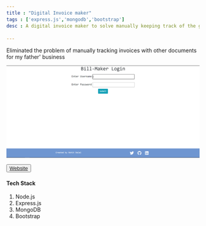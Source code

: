 ```yaml
---
title : "Digital Invoice maker"
tags : ['express.js','mongodb','bootstrap']
desc : A digital invoice maker to solve manually keeping track of the goods bills

---
```


Eliminated the problem of manually tracking invoices with other documents for my father' business

![Project-2](./proj-2.PNG)

<button class="website">
    <a href="https://shreeji-bill-maker.herokuapp.com/" target="_blank">Website</a>
</button>


#### Tech Stack
1. Node.js
2. Express.js
3. MongoDB
4. Bootstrap